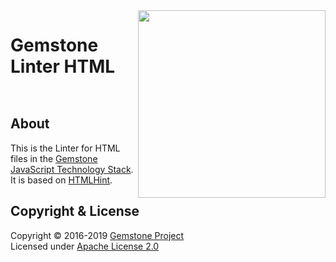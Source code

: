 
<img src="https://rawgit.com/gemstonejs/gemstone-artwork/master/gemstone-logo-white.svg" width="300" align="right" alt=""/>

Gemstone Linter HTML
====================

<p/>
<img src="https://nodei.co/npm/gemstone-linter-html.png?downloads=true&stars=true" alt=""/>
<p/>
<img src="https://david-dm.org/rse/gemstone-linter-html.png" alt=""/>

About
-----

This is the Linter for HTML files in the
[Gemstone JavaScript Technology Stack](http://gemstonejs.com).
It is based on [HTMLHint](http://htmlhint.com/).

Copyright &amp; License
-----------------------

Copyright &copy; 2016-2019 [Gemstone Project](http://gemstonejs.com)<br/>
Licensed under [Apache License 2.0](https://spdx.org/licenses/Apache-2.0)

